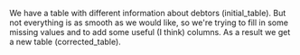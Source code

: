 We have a table with different information about debtors (initial_table). But not everything is as smooth as we would like, so we're trying to fill in some
missing values and to add some useful (I think) columns. As a result we get a new table (corrected_table).